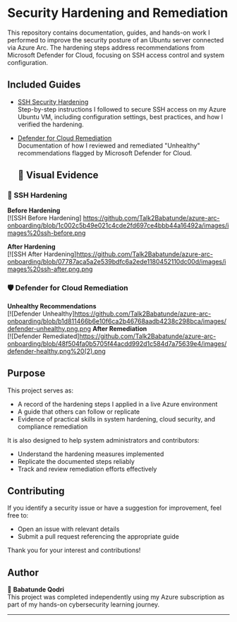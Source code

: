 # Security Hardening and Remediation

This repository contains documentation, guides, and hands-on work I performed to improve the security posture of an Ubuntu server connected via Azure Arc. The hardening steps address recommendations from Microsoft Defender for Cloud, focusing on SSH access control and system configuration.

## Included Guides

- [SSH Security Hardening](ssh-hardening.md)  
  Step-by-step instructions I followed to secure SSH access on my Azure Ubuntu VM, including configuration settings, best practices, and how I verified the hardening.

- [Defender for Cloud Remediation](defender-remediation.md)  
  Documentation of how I reviewed and remediated "Unhealthy" recommendations flagged by Microsoft Defender for Cloud.
  ## 📸 Visual Evidence

### 🔐 SSH Hardening

**Before Hardening**  
[![SSH Before Hardening] <https://github.com/Talk2Babatunde/azure-arc-onboarding/blob/1c002c5b49e021c4cde2fd697ce4bbb44a16492a/images/images%20ssh-before.png> 

**After Hardening**  
[![SSH After Hardening]<https://github.com/Talk2Babatunde/azure-arc-onboarding/blob/07787aca5a2e539bdfc6a2ede1180452110dc00d/images/images%20ssh-after.png.png>

### 🛡️ Defender for Cloud Remediation

**Unhealthy Recommendations**  
[![Defender Unhealthy]<https://github.com/Talk2Babatunde/azure-arc-onboarding/blob/b1d811466b6e10f6ca2b46768aadb4238c298bca/images/defender-unhealthy.png.png>
**After Remediation**  
[![Defender Remediated]<https://github.com/Talk2Babatunde/azure-arc-onboarding/blob/48f504fa0b5705f44acdd992d1c584d7a75639e4/images/defender-healthy.png%20(2).png>


## Purpose

This project serves as:

- A record of the hardening steps I applied in a live Azure environment  
- A guide that others can follow or replicate  
- Evidence of practical skills in system hardening, cloud security, and compliance remediation

It is also designed to help system administrators and contributors:

- Understand the hardening measures implemented  
- Replicate the documented steps reliably  
- Track and review remediation efforts effectively

## Contributing

If you identify a security issue or have a suggestion for improvement, feel free to:

- Open an issue with relevant details  
- Submit a pull request referencing the appropriate guide  

Thank you for your interest and contributions!

## Author

👤 **Babatunde Qodri**  
This project was completed independently using my Azure subscription as part of my hands-on cybersecurity learning journey.

---

